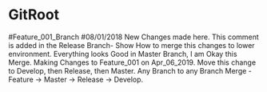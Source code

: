 # GitRoot
#Feature_001_Branch
#08/01/2018 New Changes made here.
This comment is added in the Release Branch- Show How to merge this changes to lower environment.
Everything looks Good in Master Branch, I am Okay this Merge.
Making Changes to Feature_001 on Apr_06_2019.
Move this change to Develop, then Release, then Master.
Any Branch to any Branch Merge - Feature -> Master -> Release -> Develop.